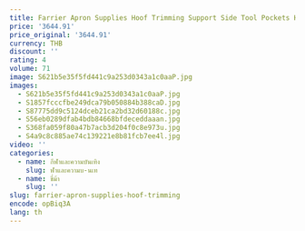 ```yaml
---
title: Farrier Apron Supplies Hoof Trimming Support Side Tool Pockets Horse Farrier
price: '3644.91'
price_original: '3644.91'
currency: THB
discount: ''
rating: 4
volume: 71
image: S621b5e35f5fd441c9a253d0343a1c0aaP.jpg
images:
  - S621b5e35f5fd441c9a253d0343a1c0aaP.jpg
  - S1857fcccfbe249dca79b050884b388caD.jpg
  - S87775dd9c5124dceb21ca2bd32d60188c.jpg
  - S56eb0289dfab4bdb84668bfdeceddaaan.jpg
  - S368fa059f80a47b7acb3d204f0c8e973u.jpg
  - S4a9c8c885ae74c139221e8b81fcb7ee4l.jpg
video: ''
categories:
  - name: กีฬาและความบันเทิง
    slug: ฬาและความบ-นเท
  - name: ขี่ม้า
    slug: ''
slug: farrier-apron-supplies-hoof-trimming
encode: opBiq3A
lang: th
---
```

  